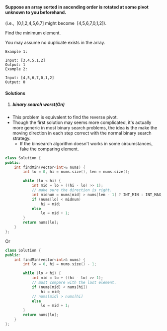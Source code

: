 #### Suppose an array sorted in ascending order is rotated at some pivot unknown to you beforehand.

(i.e.,  [0,1,2,4,5,6,7] might become  [4,5,6,7,0,1,2]).

Find the minimum element.

You may assume no duplicate exists in the array.

```
Example 1:

Input: [3,4,5,1,2] 
Output: 1
Example 2:

Input: [4,5,6,7,0,1,2]
Output: 0
```

#### Solutions

1. ##### binary search worst(On)

- This problem is equivalent to find the reverse pivot.
- Though the first solution may seems more complicated, it's actually more generic in most binary search problems, the idea is the make the moving direction in each step correct with the normal binary search strategy.
    - If the binsearch algorithm doesn't works in some circumstances, fake the comparing element.

```c++
class Solution {
public:
    int findMin(vector<int>& nums) {
        int lo = 0, hi = nums.size(), len = nums.size();

        while (lo < hi) {
            int mid = lo + ((hi - lo) >> 1);
            // make sure the direction is right.
            int midnum = nums[mid] > nums[len - 1] ? INT_MIN : INT_MAX;
            if (nums[lo] < midnum)
                hi = mid;
            else
                lo = mid + 1;
        }
        return nums[lo];
    }
};
```

Or

```c++
class Solution {
public:
    int findMin(vector<int>& nums) {
        int lo = 0, hi = nums.size() - 1;

        while (lo < hi) {
            int mid = lo + ((hi - lo) >> 1);
            // must compare with the last element.
            if (nums[mid] < nums[hi])
                hi = mid;
            // nums[mid] > nums[hi]
            else
                lo = mid + 1;
        }
        return nums[lo];
    }
};
```